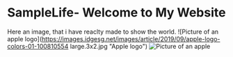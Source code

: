 # SampleLife- Welcome to My Website 
Here an image, that i have reaclty made to show the world. 
![Picture of an apple logo](https://images.idgesg.net/images/article/2019/09/apple-logo-colors-01-100810554 large.3x2.jpg "Apple logo")
![Picture of an apple](https://www.discountpartysupplies.com.au/media/catalog/product/cache/bee498d0887183cc5ae5d15ff8c9c20c/f/r/frudeaf03.jpg "Apple")

